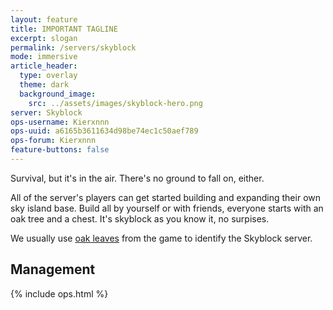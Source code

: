 ```yaml
---
layout: feature
title: IMPORTANT TAGLINE
excerpt: slogan
permalink: /servers/skyblock
mode: immersive
article_header:
  type: overlay
  theme: dark
  background_image:
    src: ../assets/images/skyblock-hero.png
server: Skyblock
ops-username: Kierxnnn
ops-uuid: a6165b3611634d98be74ec1c50aef789
ops-forum: Kierxnnn
feature-buttons: false
---
```


Survival, but it's in the air. There's no ground to fall on, either.

All of the server's players can get started building and expanding their own sky island base. Build all by yourself or with friends, everyone starts with an oak tree and a chest. It's skyblock as you know it, no surpises.

We usually use [oak leaves](https://minecraft.gamepedia.com/Leaves) from the game to identify the Skyblock server.

## Management
<div class="ops-section">
  {% include ops.html %}
</div>
